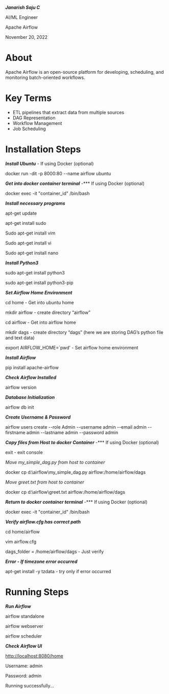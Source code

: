 ***Janarish Saju C***

AI/ML Engineer

Apache Airflow

November 20, 2022
# About
Apache Airflow is an open-source platform for developing, scheduling, and monitoring batch-oriented workflows.

# Key Terms

- ETL pipelines that extract data from multiple sources
- DAG Representation
- Workflow Management
- Job Scheduling
##
##

# Installation Steps

***Install Ubuntu***  - If using Docker (optional)

docker run -dit -p 8000:80 --name airflow ubuntu

***Get into docker container terminal*** -*** If using Docker (optional)

docker exec -it "container\_id" /bin/bash

***Install necessary programs***

apt-get update

apt-get install sudo

Sudo apt-get install vim

Sudo apt-get install vi

Sudo apt-get install nano

***Install Python3***

sudo apt-get install python3

sudo apt-get install python3-pip

***Set Airflow Home Environment***

cd home   - Get into ubuntu home

mkdir airflow - create directory “airflow”

cd airflow - Get into airflow home

mkdir dags - create directory “dags” (here we are storing DAG’s python file and text data)

export AIRFLOW\_HOME=`pwd’ - Set airflow home environment

***Install Airflow***

pip install apache-airflow

***Check Airflow Installed***

airflow version

***Database Initialization***

airflow db init

***Create Username & Password***

airflow users  create --role Admin --username admin --email admin --firstname admin --lastname admin --password admin

***Copy files from Host to docker Container***  -*** If using Docker (optional)

exit  - exit console

*Move my\_simple\_dag.py from host to container*

docker cp d:\airflow\my\_simple\_dag.py airflow:/home/airflow/dags 

*Move greet.txt from host to container*

docker cp d:\airflow\greet.txt airflow:/home/airflow/dags

***Return to docker container terminal***  -*** If using Docker (optional)

docker exec -it "container\_id" /bin/bash

***Verify airflow.cfg has correct path***

cd home/airflow

vim airflow.cfg

dags\_folder = /home/airflow/dags - Just verify

***Error - If timezone error occurred***

apt-get install -y tzdata - try only if error occurred

# Running Steps

***Run Airflow***

airflow standalone

airflow webserver

airflow scheduler

***Check Airflow UI***

<http://localhost:8080/home>

Username: admin

Password: admin

Running successfully...
